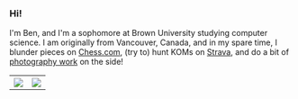 ### **Hi!**

I'm Ben, and I'm a sophomore at Brown University studying computer science. I am originally from Vancouver, Canada, and in my spare time, I blunder pieces on [Chess.com](https://www.chess.com/member/ben-kang), (try to) hunt KOMs on [Strava](https://www.strava.com/athletes/87693504), and do a bit of [photography work](https://www.bj-photography.com/) on the side!

<table style="width:100%">
  <tr>
    <th><img src="https://github-readme-stats-alpha-orpin.vercel.app/api?username=b3nkang&show_icons=true&hide_border=true&theme=dark" /></th>
    <th><img src="https://github-readme-stats-alpha-orpin.vercel.app/api/top-langs/?username=b3nkang&layout=compact&langs_count=6&theme=dark" /></th>
  </tr>
</table>